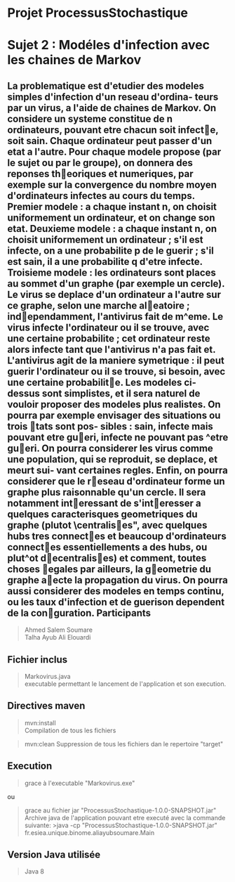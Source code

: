 ﻿# Projet ProcessusStochastique

Sujet 2 : Modéles d'infection avec les chaines de Markov
=========================
La problematique est d'etudier des modeles simples d'infection d'un reseau d'ordina-
teurs par un virus, a l'aide de chaines de Markov.
On considere un systeme constitue de n ordinateurs, pouvant etre chacun soit infecte,
soit sain. Chaque ordinateur peut passer d'un etat a l'autre.
Pour chaque modele propose (par le sujet ou par le groupe), on donnera des reponses
theoriques et numeriques, par exemple sur la convergence du nombre moyen d'ordinateurs
infectes au cours du temps.
Premier modele : a chaque instant n, on choisit uniformement un ordinateur, et on
change son etat.
Deuxieme modele : a chaque instant n, on choisit uniformement un ordinateur ; s'il
est infecte, on a une probabilite p de le guerir ; s'il est sain, il a une probabilite q d'etre
infecte.
Troisieme modele : les ordinateurs sont places au sommet d'un graphe (par exemple
un cercle). Le virus se deplace d'un ordinateur a l'autre sur ce graphe, selon une marche
aleatoire ; independamment, l'antivirus fait de m^eme. Le virus infecte l'ordinateur ou il se
trouve, avec une certaine probabilite ; cet ordinateur reste alors infecte tant que l'antivirus
n'a pas fait et. L'antivirus agit de la maniere symetrique : il peut guerir l'ordinateur ou
il se trouve, si besoin, avec une certaine probabilite.
Les modeles ci-dessus sont simplistes, et il sera naturel de vouloir proposer des modeles
plus realistes. On pourra par exemple envisager des situations ou trois tats sont pos-
sibles : sain, infecte mais pouvant etre gueri, infecte ne pouvant pas ^etre gueri. On pourra
considerer les virus comme une population, qui se reproduit, se deplace, et meurt sui-
vant certaines regles. Enfin, on pourra considerer que le reseau d'ordinateur forme un
graphe plus raisonnable qu'un cercle. Il sera notamment interessant de s'interesser a
quelques caracterisques geometriques du graphe (plutot \centralises", avec quelques hubs
tres connectes et beaucoup d'ordinateurs connectes essentiellements a des hubs, ou plut^ot
decentralises) et comment, toutes choses egales par ailleurs, la geometrie du graphe aecte
la propagation du virus.
On pourra aussi considerer des modeles en temps continu, ou les taux d'infection et de
guerison dependent de la conguration.
Participants
------------

> Ahmed Salem Soumare   
> Talha Ayub
> Ali Elouardi   

Fichier inclus
--------------

> Markovirus.java    
>    executable permettant le lancement de l'application et son execution.    


Directives maven
----------------------

> mvn:install  
    Compilation de tous les fichiers   

> mvn:clean
    Suppression de tous les fichiers dan le repertoire "target"        
    
Execution
---------

> grace à l'executable "Markovirus.exe"      

ou

> grace au fichier jar "ProcessusStochastique-1.0.0-SNAPSHOT.jar"    
>    Archive java de l'application pouvant etre executé avec la commande suivante:
         >java -cp "ProcessusStochastique-1.0.0-SNAPSHOT.jar"  fr.esiea.unique.binome.aliayubsoumare.Main        

Version Java utilisée
---------------------

> Java 8    
